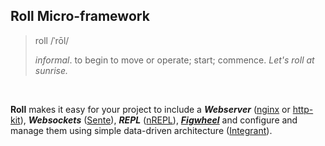 ## Roll Micro-framework


>  roll   /ˈrōl/
>
>  _informal_. to begin to move or operate; start; commence.
>  _Let's roll at sunrise._

<br>

__Roll__ makes it easy for your project to include a ___Webserver___ ([nginx](https://github.com/nginx-clojure/nginx-clojure) or [http-kit](http://www.http-kit.org/)), ___Websockets___ ([Sente](https://github.com/ptaoussanis/sente)), ___REPL___ ([nREPL](https://github.com/clojure-emacs/cider-nrepl)), [___Figwheel___](https://github.com/bhauman/lein-figwheel)  and configure and manage them using simple data-driven architecture ([Integrant](https://github.com/weavejester/integrant)).

